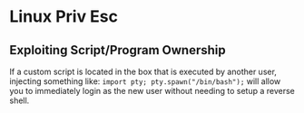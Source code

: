 # Linux Priv Esc

## Exploiting Script/Program Ownership

If a custom script is located in the box that is executed by another user, injecting something like: `import pty; pty.spawn("/bin/bash");` will allow you to immediately login as the new user without needing to setup a reverse shell.